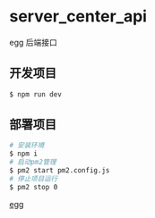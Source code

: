 # server_center_api

egg 后端接口

## 开发项目

```bash
$ npm run dev
```

## 部署项目

```bash
# 安装环境
$ npm i
# 启动pm2管理
$ pm2 start pm2.config.js
# 停止项目运行
$ pm2 stop 0
```

[egg](https://eggjs.org)
